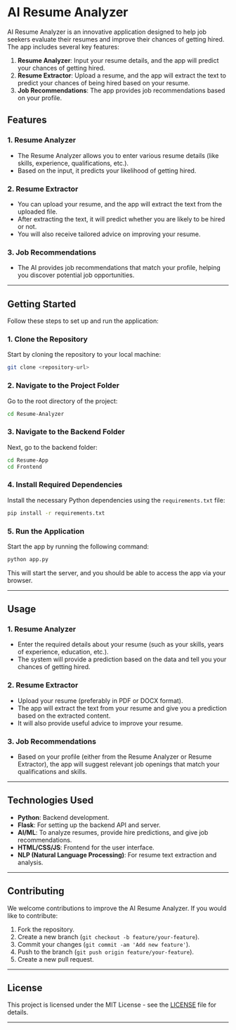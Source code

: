 # AI Resume Analyzer

AI Resume Analyzer is an innovative application designed to help job seekers evaluate their resumes and improve their chances of getting hired. The app includes several key features:

1. **Resume Analyzer**: Input your resume details, and the app will predict your chances of getting hired.
2. **Resume Extractor**: Upload a resume, and the app will extract the text to predict your chances of being hired based on your resume.
3. **Job Recommendations**: The app provides job recommendations based on your profile.

## Features

### 1. **Resume Analyzer**
- The Resume Analyzer allows you to enter various resume details (like skills, experience, qualifications, etc.).
- Based on the input, it predicts your likelihood of getting hired.

### 2. **Resume Extractor**
- You can upload your resume, and the app will extract the text from the uploaded file.
- After extracting the text, it will predict whether you are likely to be hired or not.
- You will also receive tailored advice on improving your resume.

### 3. **Job Recommendations**
- The AI provides job recommendations that match your profile, helping you discover potential job opportunities.

---

## Getting Started

Follow these steps to set up and run the application:

### 1. **Clone the Repository**
Start by cloning the repository to your local machine:

```bash
git clone <repository-url>
```

### 2. **Navigate to the Project Folder**
Go to the root directory of the project:

```bash
cd Resume-Analyzer
```

### 3. **Navigate to the Backend Folder**
Next, go to the backend folder:

```bash
cd Resume-App
cd Frontend
```

### 4. **Install Required Dependencies**
Install the necessary Python dependencies using the `requirements.txt` file:

```bash
pip install -r requirements.txt
```

### 5. **Run the Application**
Start the app by running the following command:

```bash
python app.py
```

This will start the server, and you should be able to access the app via your browser.

---

## Usage

### 1. **Resume Analyzer**
- Enter the required details about your resume (such as your skills, years of experience, education, etc.).
- The system will provide a prediction based on the data and tell you your chances of getting hired.

### 2. **Resume Extractor**
- Upload your resume (preferably in PDF or DOCX format).
- The app will extract the text from your resume and give you a prediction based on the extracted content.
- It will also provide useful advice to improve your resume.

### 3. **Job Recommendations**
- Based on your profile (either from the Resume Analyzer or Resume Extractor), the app will suggest relevant job openings that match your qualifications and skills.

---

## Technologies Used

- **Python**: Backend development.
- **Flask**: For setting up the backend API and server.
- **AI/ML**: To analyze resumes, provide hire predictions, and give job recommendations.
- **HTML/CSS/JS**: Frontend for the user interface.
- **NLP (Natural Language Processing)**: For resume text extraction and analysis.

---

## Contributing

We welcome contributions to improve the AI Resume Analyzer. If you would like to contribute:

1. Fork the repository.
2. Create a new branch (`git checkout -b feature/your-feature`).
3. Commit your changes (`git commit -am 'Add new feature'`).
4. Push to the branch (`git push origin feature/your-feature`).
5. Create a new pull request.

---

## License

This project is licensed under the MIT License - see the [LICENSE](LICENSE) file for details.

---   